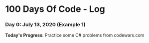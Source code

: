 # 100 Days Of Code - Log

### Day 0: July 13, 2020 (Example 1)

**Today's Progress**: Practice some C# problems from codewars.com

